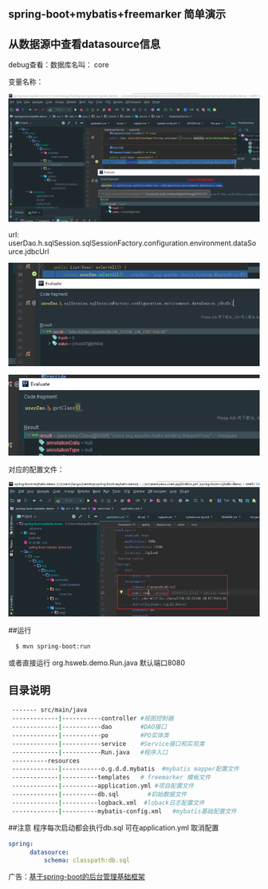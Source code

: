 ## spring-boot+mybatis+freemarker 简单演示

## 从数据源中查看datasource信息

debug查看：数据库名叫： core

变量名称： 

![1568366539086](.\assets\1568366539086.png)

url: userDao.h.sqlSession.sqlSessionFactory.configuration.environment.dataSource.jdbcUrl![]()

![1568366739316](.\assets\1568366739316.png)

![1568366785728](.\assets\1568366785728.png)

对应的配置文件：

![1568366619216](.\assets\1568366619216.png)



##运行
```bash
  $ mvn spring-boot:run
```
或者直接运行 org.hsweb.demo.Run.java 默认端口8080
## 目录说明
```bash
 ------- src/main/java
 -------------|-----------controller #视图控制器
 -------------|-----------dao        #DAO接口
 -------------|-----------po         #PO实体类
 -------------|-----------service    #Service接口和实现类
 -------------|-----------Run.java   #程序入口
 ----------resources
 -------------|-----------o.g.d.d.mybatis  #mybatis mapper配置文件
 -------------|----------templates   # freemarker 模板文件
 -------------|----------application.yml #项目配置文件
 -------------|----------db.sql        #初始数据文件
 -------------|----------logback.xml  #loback日志配置文件
 -------------|----------mybatis-config.xml   #mybatis基础配置文件
```

##注意
程序每次启动都会执行db.sql
可在application.yml 取消配置
```yml
spring:
      datasource:
          schema: classpath:db.sql
```

广告：[基于spring-boot的后台管理基础框架](http://hsweb.me)